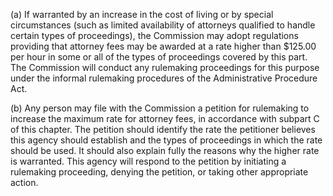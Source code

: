 (a) If warranted by an increase in the cost of living or by special circumstances (such as limited availability of attorneys qualified to handle certain types of proceedings), the Commission may adopt regulations providing that attorney fees may be awarded at a rate higher than $125.00 per hour in some or all of the types of proceedings covered by this part. The Commission will conduct any rulemaking proceedings for this purpose under the informal rulemaking procedures of the Administrative Procedure Act.
                

(b) Any person may file with the Commission a petition for rulemaking to increase the maximum rate for attorney fees, in accordance with subpart C of this chapter. The petition should identify the rate the petitioner believes this agency should establish and the types of proceedings in which the rate should be used. It should also explain fully the reasons why the higher rate is warranted. This agency will respond to the petition by initiating a rulemaking proceeding, denying the petition, or taking other appropriate action.

